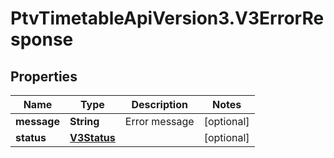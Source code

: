 # PtvTimetableApiVersion3.V3ErrorResponse

## Properties
Name | Type | Description | Notes
------------ | ------------- | ------------- | -------------
**message** | **String** | Error message | [optional] 
**status** | [**V3Status**](V3Status.md) |  | [optional] 
